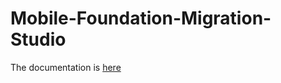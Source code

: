 # Mobile-Foundation-Migration-Studio

The documentation is [here](https://mobilefirstplatform.ibmcloud.com/tutorials/en/foundation/8.0/upgrading/migration-studio/)
